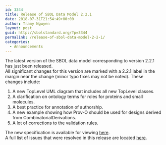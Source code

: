 ```yaml
---
id: 3344
title: Release of SBOL Data Model 2.2.1
date: 2018-07-31T21:54:49+00:00
author: Tramy Nguyen
layout: post
guid: http://sbolstandard.org/?p=3344
permalink: /release-of-sbol-data-model-2-2-1/
categories:
  - Announcements
---
```

The latest version of the SBOL data model corresponding to version 2.2.1 has just been released.  
All significant changes for this version are marked with a 2.2.1 label in the margin near the change (minor typo fixes may not be noted). These changes include:

1) A new TopLevel UML diagram that includes all new TopLevel classes.  
2) A clarification on ontology terms for roles for proteins and small molecules.  
3) A best practice for annotation of authorship.  
4) A new example showing how Prov-O should be used for designs derived from CombinatorialDerivations.  
5) A lot of corrections to the validation rules.

The new specification is available for viewing [here](http://sbolstandard.org/wp-content/uploads/2016/06/SBOL-data-model-2.2.1.pdf).  
A full list of issues that were resolved in this release are located [here](https://github.com/SynBioDex/SBOL-specification/issues?q=is%3Aissue+milestone%3A%22Version+2.2.1%22+is%3Aclosed).
